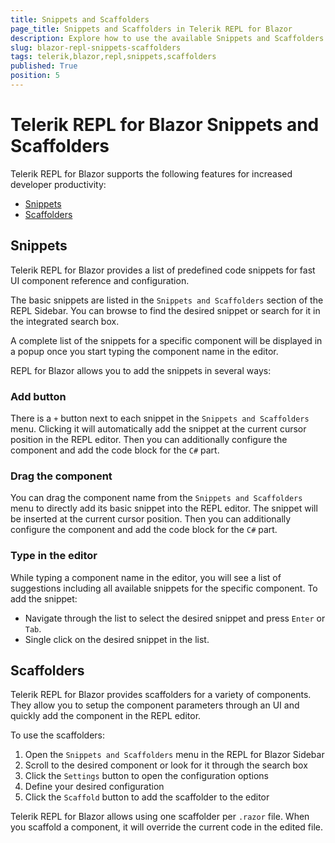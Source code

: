 ```yaml
---
title: Snippets and Scaffolders
page_title: Snippets and Scaffolders in Telerik REPL for Blazor
description: Explore how to use the available Snippets and Scaffolders in Telerik REPL for Blazor
slug: blazor-repl-snippets-scaffolders
tags: telerik,blazor,repl,snippets,scaffolders
published: True
position: 5
---
```


# Telerik REPL for Blazor Snippets and Scaffolders

Telerik REPL for Blazor supports the following features for increased developer productivity:

* [Snippets](#snippets)
* [Scaffolders](#scaffolders)

## Snippets

Telerik REPL for Blazor provides a list of predefined code snippets for fast UI component reference and configuration.

The basic snippets are listed in the `Snippets and Scaffolders` section of the REPL Sidebar. You can browse to find the desired snippet or search for it in the integrated search box.

A complete list of the snippets for a specific component will be displayed in a popup once you start typing the component name in the editor.

REPL for Blazor allows you to add the snippets in several ways:

### Add button

There is a `+` button next to each snippet in the `Snippets and Scaffolders` menu. Clicking it will automatically add the snippet at the current cursor position in the REPL editor. Then you can additionally configure the component and add the code block for the `C#` part.

### Drag the component

You can drag the component name from the `Snippets and Scaffolders` menu to directly add its basic snippet into the REPL editor. The snippet will be inserted at the current cursor position. Then you can additionally configure the component and add the code block for the `C#` part.

### Type in the editor

While typing a component name in the editor, you will see a list of suggestions including all available snippets for the specific component. To add the snippet:

* Navigate through the list to select the desired snippet and press `Enter` or `Tab`. 
* Single click on the desired snippet in the list.


## Scaffolders

Telerik REPL for Blazor provides scaffolders for a variety of components. They allow you to setup the component parameters through an UI and quickly add the component in the REPL editor.

To use the scaffolders:

1. Open the `Snippets and Scaffolders` menu in the REPL for Blazor Sidebar
1. Scroll to the desired component or look for it through the search box
1. Click the `Settings` button to open the configuration options
1. Define your desired configuration
1. Click the `Scaffold` button to add the scaffolder to the editor

Telerik REPL for Blazor allows using one scaffolder per `.razor` file. When you scaffold a component, it will override the current code in the edited file.

